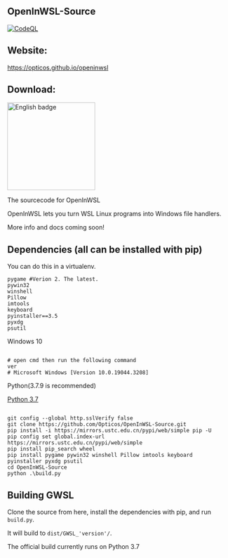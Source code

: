 ## OpenInWSL-Source

[![CodeQL](https://github.com/Opticos/OpenInWSL-Source/actions/workflows/codeql-analysis.yml/badge.svg)](https://github.com/Opticos/OpenInWSL-Source/actions/workflows/codeql-analysis.yml)

## Website:
https://opticos.github.io/openinwsl

## Download:

<a href='//www.microsoft.com/store/apps/9ngmqpwcg7sf?cid=storebadge&ocid=badge'><img src='https://developer.microsoft.com/store/badges/images/English_get-it-from-MS.png' alt='English badge' width='200'/></a>

The sourcecode for OpenInWSL

OpenInWSL lets you turn WSL Linux programs into Windows file handlers.

More info and docs coming soon!

## Dependencies (all can be installed with pip)

You can do this in a virtualenv.

```
pygame #Verion 2. The latest.
pywin32
winshell
Pillow
imtools
keyboard
pyinstaller==3.5
pyxdg
psutil
```

Windows 10

```

# open cmd then run the following command
ver
# Microsoft Windows [Version 10.0.19044.3208]
```

Python(3.7.9 is recommended)

[Python 3.7](https://www.python.org/ftp/python/3.7.9/python-3.7.9.exe)

```shell

git config --global http.sslVerify false
git clone https://github.com/Opticos/OpenInWSL-Source.git
pip install -i https://mirrors.ustc.edu.cn/pypi/web/simple pip -U
pip config set global.index-url https://mirrors.ustc.edu.cn/pypi/web/simple
pip install pip_search wheel
pip install pygame pywin32 winshell Pillow imtools keyboard pyinstaller pyxdg psutil
cd OpenInWSL-Source
python .\build.py
```

## Building GWSL

Clone the source from here, install the dependencies with pip, and run ```build.py```.

It will build to ```dist/GWSL_'version'/```.

The official build currently runs on Python 3.7
